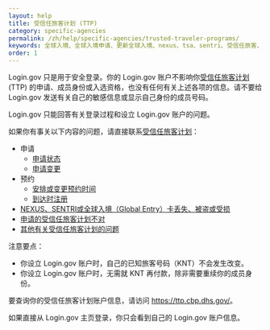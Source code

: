 ```yaml
---
layout: help
title: 受信任旅客计划 (TTP)
category: specific-agencies
permalink: /zh/help/specific-agencies/trusted-traveler-programs/
keywords: 全球入境、全球入境申请、更新全球入境、nexus、tsa、sentri、受信任旅客、ttp、全球入境更新
order: 1
---
```


Login.gov 只是用于安全登录。你的 Login.gov 账户不影响你[受信任旅客计划](https://ttp.dhs.gov/) (TTP) 的申请、成员身份或入选资格，也没有任何有关上述各项的信息。请不要给 Login.gov 发送有关自己的敏感信息或显示自己身份的成员号码。

Login.gov 只能回答有关登录过程和设立 Login.gov 账户的问题。

如果你有事关以下内容的问题，请直接联系[受信任旅客计划](https://help.cbp.gov/s/questions?language=en_US)：

* 申请
  * [申请状态](https://help.cbp.gov/s/article/Article-1886?language=en_US)
  * [申请变更](https://help.cbp.gov/s/article/Article-1377?language=en_US)
* 预约
  * [安排或变更预约时间](https://help.cbp.gov/s/article/Article-1378?language=en_US)
  * [到达时注册](https://help.cbp.gov/s/article/Article-1871?language=en_US)
* [NEXUS、SENTRI或全球入境（Global Entry）卡丢失、被盗或受损](https://help.cbp.gov/s/article/Article-1206?language=en_US)
* [申请的受信任旅客计划不对](https://help.cbp.gov/s/article/Article-1759?language=en_US)
* [其他有关受信任旅客计划的问题](https://help.cbp.gov/s/all-ttp-articles?language=en_US)

注意要点：

* 你设立 Login.gov 账户时，自己的已知旅客号码（KNT）不会发生改变。
* 你设立 Login.gov 账户时，无需就 KNT 再付款，除非需要重续你的成员身份。

要查询你的受信任旅客计划账户信息，请访问 <https://ttp.cbp.dhs.gov/>。

如果直接从 Login.gov 主页登录，你只会看到自己的 Login.gov 账户信息。
